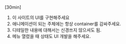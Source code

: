 [30min]
1. 이 사이트의 UI를 구현해주세요
2. 애니메이션이 되는 주체에는 항상 container를 감싸주세요.
3. 디테일한 내용에 대해서는 신경쓰지 않으셔도 됨.
4. 메뉴 열렸을 때 상태도 UI 개발을 해주세요.
